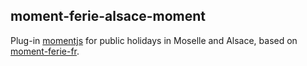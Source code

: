 
moment-ferie-alsace-moment
------

Plug-in [momentjs](https://momentjs.com/) for public holidays in Moselle and Alsace, based on [moment-ferie-fr](https://github.com/datakode/moment-ferie-fr). 

